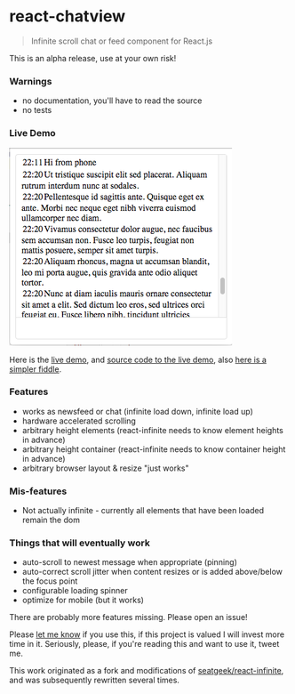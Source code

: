 react-chatview
==============

> Infinite scroll chat or feed component for React.js

This is an alpha release, use at your own risk!


### Warnings
 * no documentation, you'll have to read the source
 * no tests


### Live Demo
[![Live Demo](screenshot.png?raw=true)](http://musician-peggy-71735.bitballoon.com/)

Here is the [live demo](http://musician-peggy-71735.bitballoon.com/), and [source code to the live demo](https://github.com/dustingetz/messages), also [here is a simpler fiddle](https://jsfiddle.net/dustingetz/xvqzw747/).


### Features
 * works as newsfeed or chat (infinite load down, infinite load up)
 * hardware accelerated scrolling
 * arbitrary height elements (react-infinite needs to know element heights in advance)
 * arbitrary height container (react-infinite needs to know container height in advance)
 * arbitrary browser layout & resize "just works"


### Mis-features
 * Not actually infinite - currently all elements that have been loaded remain the dom


### Things that will eventually work
 * auto-scroll to newest message when appropriate (pinning)
 * auto-correct scroll jitter when content resizes or is added above/below the focus point
 * configurable loading spinner
 * optimize for mobile (but it works)


There are probably more features missing. Please open an issue!

Please [let me know](https://twitter.com/dustingetz) if you use this, if this project is valued I will invest more time in it. Seriously, please, if you're reading this and want to use it, tweet me.


This work originated as a fork and modifications of [seatgeek/react-infinite](https://github.com/seatgeek/react-infinite), and was subsequently rewritten several times.
